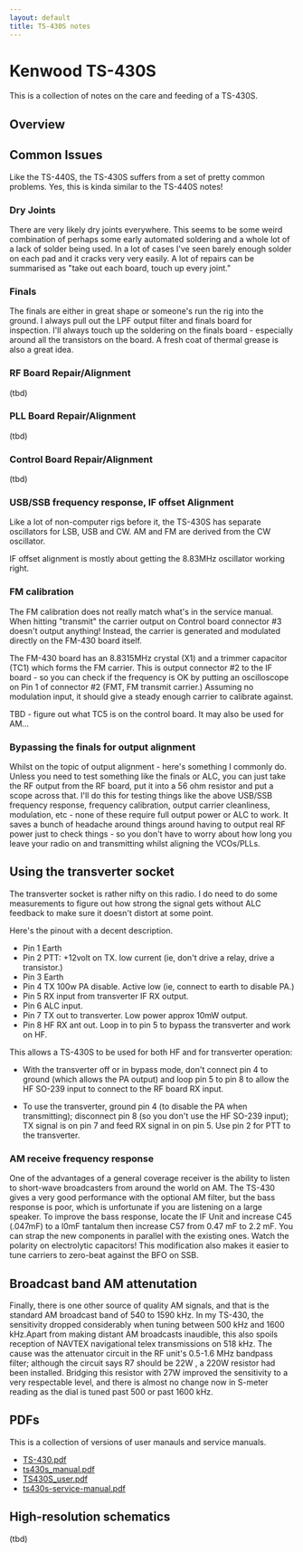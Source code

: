 ```yaml
---
layout: default
title: TS-430S notes
---
```


# Kenwood TS-430S

This is a collection of notes on the care and feeding of a TS-430S.

## Overview


## Common Issues

Like the TS-440S, the TS-430S suffers from a set of pretty common problems.
Yes, this is kinda similar to the TS-440S notes!

### Dry Joints

There are very likely dry joints everywhere.  This seems to be some weird
combination of perhaps some early automated soldering and a whole lot of
a lack of solder being used.  In a lot of cases I've seen barely enough
solder on each pad and it cracks very very easily.  A lot of repairs can
be summarised as "take out each board, touch up every joint."

### Finals

The finals are either in great shape or someone's run the rig into the ground.
I always pull out the LPF output filter and finals board for inspection.
I'll always touch up the soldering on the finals board - especially around all
the transistors on the board.  A fresh coat of thermal grease is also a great idea.

### RF Board Repair/Alignment

(tbd)

### PLL Board Repair/Alignment

(tbd)

### Control Board Repair/Alignment

(tbd)

### USB/SSB frequency response, IF offset Alignment

Like a lot of non-computer rigs before it, the TS-430S has separate oscillators
for LSB, USB and CW.  AM and FM are derived from the CW oscillator.

IF offset alignment is mostly about getting the 8.83MHz oscillator working right.

### FM calibration

The FM calibration does not really match what's in the service manual.
When hitting "transmit" the carrier output on Control board connector #3
doesn't output anything! Instead, the carrier is generated and modulated
directly on the FM-430 board itself.

The FM-430 board has an 8.8315MHz crystal (X1) and a trimmer capacitor
(TC1) which forms the FM carrier. This is output connector #2 to the
IF board - so you can check if the frequency is OK by putting
an oscilloscope on Pin 1 of connector #2 (FMT, FM transmit carrier.)
Assuming no modulation input, it should give a steady enough carrier
to calibrate against.

TBD - figure out what TC5 is on the control board. It may also be used
for AM...

### Bypassing the finals for output alignment

Whilst on the topic of output alignment - here's something I commonly do.
Unless you need to test something like the finals or ALC, you can just
take the RF output from the RF board, put it into a 56 ohm resistor and
put a scope across that.  I'll do this for testing things like the above
USB/SSB frequency response, frequency calibration, output carrier cleanliness,
modulation, etc - none of these require full output power or ALC to work.
It saves a bunch of headache around things around having to output real RF
power just to check things - so you don't have to worry about how long
you leave your radio on and transmitting whilst aligning the VCOs/PLLs.

## Using the transverter socket

The transverter socket is rather nifty on this radio. I do need to do some
measurements to figure out how strong the signal gets without ALC feedback
to make sure it doesn't distort at some point.

Here's the pinout with a decent description.

 * Pin 1 Earth
 * Pin 2 PTT: +12volt on TX. low current (ie, don't drive a relay, drive a transistor.)
 * Pin 3 Earth
 * Pin 4 TX 100w PA disable. Active low (ie, connect to earth to disable PA.)
 * Pin 5 RX input from transverter IF RX output.
 * Pin 6 ALC input.
 * Pin 7 TX out to transverter. Low power approx 10mW output.
 * Pin 8 HF RX ant out. Loop in to pin 5 to bypass the transverter and work on HF.

This allows a TS-430S to be used for both HF and for transverter operation:

 * With the transverter off or in bypass mode, don't connect pin 4 to ground (which
   allows the PA output) and loop pin 5 to pin 8 to allow the HF SO-239 input to
   connect to the RF board RX input.

 * To use the transverter, ground pin 4 (to disable the PA when transmitting);
   disconnect pin 8 (so you don't use the HF SO-239 input); TX signal is on pin 7
   and feed RX signal in on pin 5.  Use pin 2 for PTT to the transverter.

### AM receive frequency response

One of the advantages of a general coverage receiver is the ability to listen to
short-wave broadcasters from around the world on AM. The TS-430 gives a very good
performance with the optional AM filter, but the bass response is poor, which
is unfortunate if you are listening on a large speaker. To improve the bass response,
locate the IF Unit and increase C45 (.047mF) to a l0mF tantalum then increase C57
from 0.47 mF to 2.2 mF. You can strap the new components in parallel with the
existing ones. Watch the polarity on electrolytic capacitors!
This modification also makes it easier to tune carriers to zero-beat
against the BFO on SSB.

## Broadcast band AM attenutation

Finally, there is one other source of quality AM signals, and that is the
standard AM broadcast band of 540 to 1590 kHz. In my TS-430, the sensitivity
dropped considerably when tuning between 500 kHz and 1600 kHz.Apart from
making distant AM broadcasts inaudible, this also spoils reception of NAVTEX
navigational telex transmissions on 518 kHz. The cause was the attenuator
circuit in the RF unit's 0.5-1.6 MHz bandpass filter; although the circuit
says R7 should be 22W , a 220W resistor had been installed.
Bridging this resistor with 27W improved the sensitivity to a very
respectable level, and there is almost no change now in S-meter
reading as the dial is tuned past 500 or past 1600 kHz.

## PDFs

This is a collection of versions of user manauls and service manuals.

 * [TS-430.pdf](TS-430.pdf)
 * [ts430s_manual.pdf](ts430s_manual.pdf)
 * [TS430S_user.pdf](TS430S_user.pdf)
 * [ts430s-service-manual.pdf](ts430s-service-manual.pdf)

## High-resolution schematics

(tbd)


